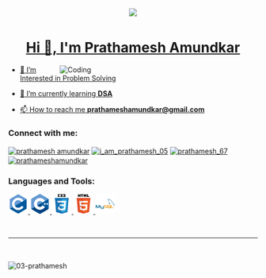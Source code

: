 <h1 align="center">
  <a href="https://git.io/typing-svg">
    <img src="https://readme-typing-svg.herokuapp.com/?lines=Welcome+To+My+GITHUB+PROFILE+!&center=true&size=30&width=800"]
  </a>
</h1>

<h1 align="center">Hi 👋, I'm Prathamesh Amundkar</h1>
<!-- <hr> -->

<img align="right" alt="Coding" width="400" src="https://thumbs.gfycat.com/EvilNextDevilfish-small.gif">

- 🔭 I’m Interested in Problem Solving

- 🌱 I’m currently learning **DSA**

- 📫 How to reach me **prathameshamundkar@gmail.com**


<h3 align="left">Connect with me:</h3>
<p align="left">
<a href="https://linkedin.com/in/prathamesh-amundkar-645b96225" target="blank"><img align="center" src="https://raw.githubusercontent.com/rahuldkjain/github-profile-readme-generator/master/src/images/icons/Social/linked-in-alt.svg" alt="prathamesh amundkar" height="30" width="40" /></a>
<a href="https://instagram.com/i_am_prathamesh_05" target="blank"><img align="center" src="https://raw.githubusercontent.com/rahuldkjain/github-profile-readme-generator/master/src/images/icons/Social/instagram.svg" alt="i_am_prathamesh_05" height="30" width="40" /></a>
<a href="https://www.codechef.com/users/prathamesh_67" target="blank"><img align="center" src="https://cdn.jsdelivr.net/npm/simple-icons@3.1.0/icons/codechef.svg" alt="prathamesh_67" height="30" width="40" /></a>
<a href="https://www.leetcode.com/prathameshamundkar" target="blank"><img align="center" src="https://raw.githubusercontent.com/rahuldkjain/github-profile-readme-generator/master/src/images/icons/Social/leet-code.svg" alt="prathameshamundkar" height="30" width="40" /></a>
</p>

<h3 align="left">Languages and Tools:</h3>
<p align="left"> <a href="https://www.cprogramming.com/" target="_blank" rel="noreferrer"> <img src="https://raw.githubusercontent.com/devicons/devicon/master/icons/c/c-original.svg" alt="c" width="40" height="40"/> </a> <a href="https://www.w3schools.com/cpp/" target="_blank" rel="noreferrer"> <img src="https://raw.githubusercontent.com/devicons/devicon/master/icons/cplusplus/cplusplus-original.svg" alt="cplusplus" width="40" height="40"/> </a> <a href="https://www.w3schools.com/css/" target="_blank" rel="noreferrer"> <img src="https://raw.githubusercontent.com/devicons/devicon/master/icons/css3/css3-original-wordmark.svg" alt="css3" width="40" height="40"/> </a> <a href="https://www.w3.org/html/" target="_blank" rel="noreferrer"> <img src="https://raw.githubusercontent.com/devicons/devicon/master/icons/html5/html5-original-wordmark.svg" alt="html5" width="40" height="40"/> </a> <a href="https://www.mysql.com/" target="_blank" rel="noreferrer"> <img src="https://raw.githubusercontent.com/devicons/devicon/master/icons/mysql/mysql-original-wordmark.svg" alt="mysql" width="40" height="40"/> </a> </p>





<br>
<hr>
<br>


<div margin:"auto">
<!-- <p><img align="center" src="https://github-readme-streak-stats.herokuapp.com/?user=03-prathamesh&" alt="03-prathamesh" /></p> -->
<p><img align="center" src="https://github-readme-streak-stats.herokuapp.com/?user=03-prathamesh&&theme=tokyonight" alt="03-prathamesh" /></p>
</div>
